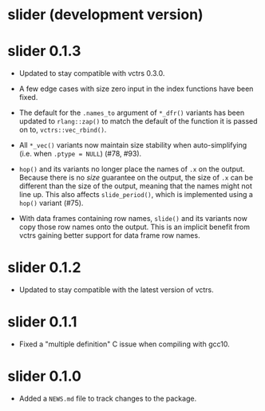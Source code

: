 # slider (development version)

# slider 0.1.3

* Updated to stay compatible with vctrs 0.3.0.

* A few edge cases with size zero input in the index functions have been fixed.

* The default for the `.names_to` argument of `*_dfr()` variants has been
  updated to `rlang::zap()` to match the default of the function it is passed
  on to, `vctrs::vec_rbind()`.

* All `*_vec()` variants now maintain size stability when auto-simplifying
  (i.e. when `.ptype = NULL`) (#78, #93).

* `hop()` and its variants no longer place the names of `.x` on the output.
  Because there is no _size_ guarantee on the output, the size of `.x` can
  be different than the size of the output, meaning that the names might not
  line up. This also affects `slide_period()`, which is implemented using
  a `hop()` variant (#75).

* With data frames containing row names, `slide()` and its variants now copy
  those row names onto the output. This is an implicit benefit from vctrs
  gaining better support for data frame row names.

# slider 0.1.2

* Updated to stay compatible with the latest version of vctrs.

# slider 0.1.1

* Fixed a "multiple definition" C issue when compiling with gcc10.

# slider 0.1.0

* Added a `NEWS.md` file to track changes to the package.
